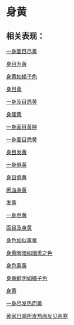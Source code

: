# 身黄## 相关表现：[一身面目尽黄](https://www.gmzyjc.com/search/result?wd=一身面目尽黄)[身目为黄](https://www.gmzyjc.com/search/result?wd=身目为黄)[身黄如橘子色](https://www.gmzyjc.com/search/result?wd=身黄如橘子色)[身目黄](https://www.gmzyjc.com/search/result?wd=身目黄)[一身及目悉黄](https://www.gmzyjc.com/search/result?wd=一身及目悉黄)[身痿黄](https://www.gmzyjc.com/search/result?wd=身痿黄)[一身面目黄肿](https://www.gmzyjc.com/search/result?wd=一身面目黄肿)[一身面目悉黄](https://www.gmzyjc.com/search/result?wd=一身面目悉黄)[身目发黄](https://www.gmzyjc.com/search/result?wd=身目发黄)[一身俱黄](https://www.gmzyjc.com/search/result?wd=一身俱黄)[身目俱黄](https://www.gmzyjc.com/search/result?wd=身目俱黄)[瘀血身黄](https://www.gmzyjc.com/search/result?wd=瘀血身黄)[发黄](https://www.gmzyjc.com/search/result?wd=发黄)[一身尽黄](https://www.gmzyjc.com/search/result?wd=一身尽黄)[面目及身黄](https://www.gmzyjc.com/search/result?wd=面目及身黄)[身色如似熏黄](https://www.gmzyjc.com/search/result?wd=身色如似熏黄)[身黄晦暗如烟熏之色](https://www.gmzyjc.com/search/result?wd=身黄晦暗如烟熏之色)[身色熏黄](https://www.gmzyjc.com/search/result?wd=身色熏黄)[身黄鲜明如橘子色](https://www.gmzyjc.com/search/result?wd=身黄鲜明如橘子色)[身黄](https://www.gmzyjc.com/search/result?wd=身黄)[一身尽发热而黄](https://www.gmzyjc.com/search/result?wd=一身尽发热而黄)[黄家日晡所发热而反见恶寒](https://www.gmzyjc.com/search/result?wd=黄家日晡所发热而反见恶寒)